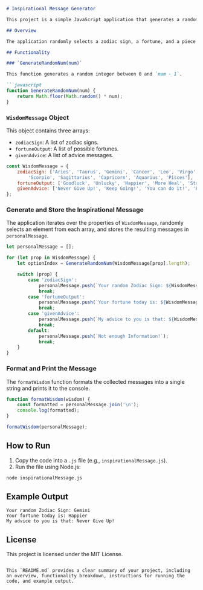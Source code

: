 ```markdown
# Inspirational Message Generator

This project is a simple JavaScript application that generates a random inspirational message based on predefined lists of zodiac signs, fortunes, and pieces of advice. 

## Overview

The application randomly selects a zodiac sign, a fortune, and a piece of advice from predefined arrays and combines them into a personalized inspirational message. The message is then formatted and printed to the console.

## Functionality

### `GenerateRandomNum(num)`

This function generates a random integer between 0 and `num - 1`.

```javascript
function GenerateRandomNum(num) {
    return Math.floor(Math.random() * num);
}
```

### `WisdomMessage` Object

This object contains three arrays:
- `zodiacSign`: A list of zodiac signs.
- `fortuneOutput`: A list of possible fortunes.
- `givenAdvice`: A list of advice messages.

```javascript
const WisdomMessage = {
    zodiacSign: ['Aries', 'Taurus', 'Gemini', 'Cancer', 'Leo', 'Virgo', 'Libra',
        'Scorpio', 'Sagittarius', 'Capricorn', 'Aquarius', 'Pisces'],
    fortuneOutput: ['Goodluck', 'Unlucky', 'Happier', 'More Heal', 'Strong', 'Childish', 'Sad'],
    givenAdvice: ['Never Give Up!', 'Keep Going!', 'You can do it!', 'Enjoyed you days', 'Live a better life', 'It\'s never too late']
};
```

### Generate and Store the Inspirational Message

The application iterates over the properties of `WisdomMessage`, randomly selects an element from each array, and stores the resulting messages in `personalMessage`.

```javascript
let personalMessage = [];

for (let prop in WisdomMessage) {
    let optionIndex = GenerateRandomNum(WisdomMessage[prop].length);

    switch (prop) {
        case 'zodiacSign':
            personalMessage.push(`Your random Zodiac Sign: ${WisdomMessage[prop][optionIndex]}`);
            break;
        case 'fortuneOutput':
            personalMessage.push(`Your fortune today is: ${WisdomMessage[prop][optionIndex]}`);
            break;
        case 'givenAdvice':
            personalMessage.push(`My advice to you is that: ${WisdomMessage[prop][optionIndex]}`);
            break;
        default:
            personalMessage.push(`Not enough Information!`);
            break;
    }
}
```

### Format and Print the Message

The `formatWisdom` function formats the collected messages into a single string and prints it to the console.

```javascript
function formatWisdom(wisdom) {
    const formatted = personalMessage.join('\n');
    console.log(formatted);
}

formatWisdom(personalMessage);
```

## How to Run

1. Copy the code into a `.js` file (e.g., `inspirationalMessage.js`).
2. Run the file using Node.js:

```bash
node inspirationalMessage.js
```

## Example Output

```
Your random Zodiac Sign: Gemini
Your fortune today is: Happier
My advice to you is that: Never Give Up!
```

## License

This project is licensed under the MIT License.
```

This `README.md` provides a clear summary of your project, including an overview, functionality breakdown, instructions for running the code, and example output.
